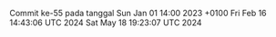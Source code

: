 Commit ke-55 pada tanggal Sun Jan 01 14:00 2023 +0100
Fri Feb 16 14:43:06 UTC 2024
Sat May 18 19:23:07 UTC 2024
